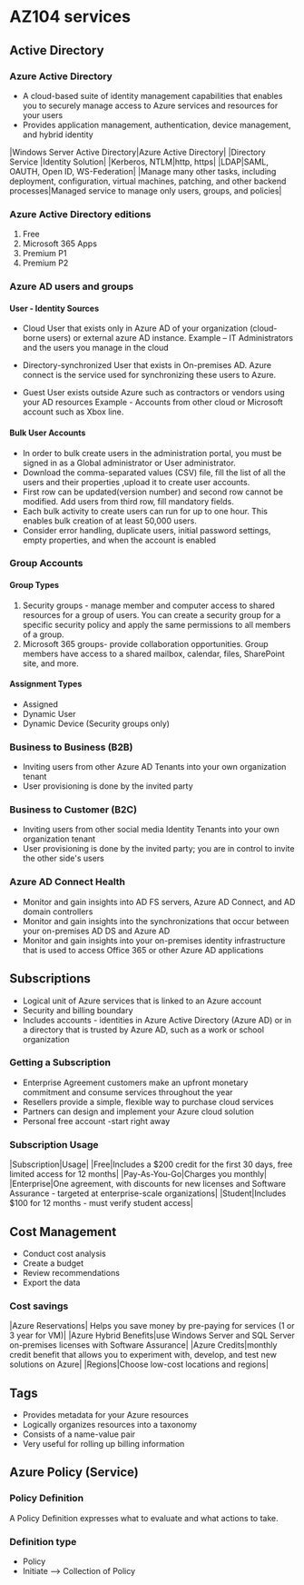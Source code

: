 # AZ104 services

## Active Directory
### Azure Active Directory
* A cloud-based suite of identity management capabilities that enables you to securely manage access to Azure services and resources for your users
* Provides application management, authentication, device management, and hybrid identity

|Windows Server Active Directory|Azure Active Directory|
|Directory Service |Identity Solution|
|Kerberos, NTLM|http, https|
|LDAP|SAML, OAUTH, Open ID, WS-Federation|
|Manage many other tasks, including deployment, configuration, virtual machines, patching, and other backend processes|Managed service to manage only users, groups, and policies|

### Azure Active Directory editions
1.	Free
2.	Microsoft 365 Apps
3.	Premium P1
4.	Premium P2

### Azure AD users and groups
#### User - Identity Sources
* Cloud 
    User that exists only in Azure AD of your organization (cloud-borne users) or external azure AD instance.
    Example – IT Administrators and the users you manage in the cloud

* Directory-synchronized
   User that exists in On-premises AD.
   Azure connect is the service used for synchronizing these users to Azure.

* Guest
  User exists outside Azure such as contractors or vendors using your AD resources
  Example - Accounts from other cloud or Microsoft account such as Xbox line.

#### Bulk User Accounts
* In order to bulk create users in the administration portal, you must be signed in as a Global administrator or User administrator.
* Download the comma-separated values (CSV) file, fill the list of all the users and their properties ,upload it to create user accounts.
* First row can be updated(version number)  and second row cannot be modified. Add users from third row, fill mandatory fields.
* Each bulk activity to create users can run for up to one hour. This enables bulk creation of at least 50,000 users.
* Consider error handling, duplicate users, initial password settings, empty properties, and when the account is enabled
  
### Group Accounts
#### Group Types
1. Security groups - manage member and computer access to shared resources for a group of users. You can create a security group for a specific security policy and apply the same permissions to all members of a group. 
2. Microsoft 365 groups- provide collaboration opportunities. Group members have access to a shared mailbox, calendar, files, SharePoint site, and more.
   
#### Assignment Types
* Assigned
* Dynamic User
* Dynamic Device (Security groups only)

### Business to Business (B2B)
* Inviting users from other Azure AD Tenants into your own
organization tenant
* User provisioning is done by the invited party

### Business to Customer (B2C)
* Inviting users from other social media Identity Tenants into your
own organization tenant
* User provisioning is done by the invited party; you are in control
to invite the other side's users

### Azure AD Connect Health
* Monitor and gain insights into AD FS servers, Azure AD Connect, and AD domain controllers
* Monitor and gain insights into the synchronizations that occur between your on-premises AD DS and Azure AD
* Monitor and gain insights into your on-premises identity infrastructure that is used to access Office 365 or other Azure AD applications

## Subscriptions
* Logical unit of Azure services that is linked to an Azure account
* Security and billing boundary
* Includes accounts - identities in Azure Active Directory (Azure AD) or in a directory that is trusted by Azure AD, such as a work or school organization

### Getting a Subscription
* Enterprise Agreement customers make an upfront monetary commitment and consume services throughout the year
* Resellers provide a simple, flexible way to purchase cloud services
* Partners can design and implement your Azure cloud solution
* Personal free account -start right away

### Subscription Usage

|Subscription|Usage|
|Free|Includes a $200 credit for the first 30 days, free limited access for 12 months|
|Pay-As-You-Go|Charges you monthly|
|Enterprise|One agreement, with discounts for new licenses and Software Assurance - targeted at enterprise-scale organizations|
|Student|Includes $100 for 12 months - must verify student access|

## Cost Management
* Conduct cost analysis
* Create a budget
* Review recommendations
* Export the data

### Cost savings
|Azure Reservations| Helps you save money by pre-paying for services (1 or 3 year for VM)|
|Azure Hybrid Benefits|use Windows Server and SQL Server on-premises licenses with Software Assurance|
|Azure Credits|monthly credit benefit that allows you to experiment with, develop, and test new solutions on Azure|
|Regions|Choose low-cost locations and regions|

## Tags
* Provides metadata for your Azure resources
* Logically organizes resources into a taxonomy
* Consists of a name-value pair
* Very useful for rolling up billing information

## Azure Policy (Service)

### Policy Definition
A Policy Definition expresses what to evaluate and what actions to take.

### Definition type
* Policy
* Initiate --> Collection of Policy
